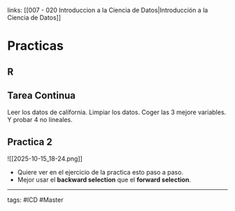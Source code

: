 links: [[007 - 020 Introduccion a la Ciencia de Datos|Introducción a la Ciencia de Datos]]

# Practicas

## R


## Tarea Continua
Leer los datos de california.
Limpiar los datos.
Coger las 3 mejore variables.
Y probar 4 no lineales.
## Practica 2
![[2025-10-15_18-24.png]]

- Quiere ver en el ejercicio de la practica esto paso a paso.
- Mejor usar el **backward selection** que el **forward selection**.


---
tags:
	#ICD #Master